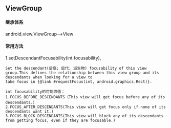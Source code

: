 ## ViewGroup

#### 继承体系
android.view.ViewGroup-->View

#### 常用方法
1.setDescendantFocusability(int focusability),

```
Set the descendant(后裔; 后代; 派生物) focusability of this view group.This defines the relationship between this view group and its descendants when looking for a view to
take focus in {@link #requestFocus(int, android.graphics.Rect)}.

int focusability的可能取值：
1.FOCUS_BEFORE_DESCENDANTS（This view will get focus before any of its descendants.）
2.FOCUS_AFTER_DESCENDANTS(This view will get focus only if none of its descendants want it.)
3.FOCUS_BLOCK_DESCENDANTS(This view will block any of its descendants from getting focus, even if they are focusable.)
```

